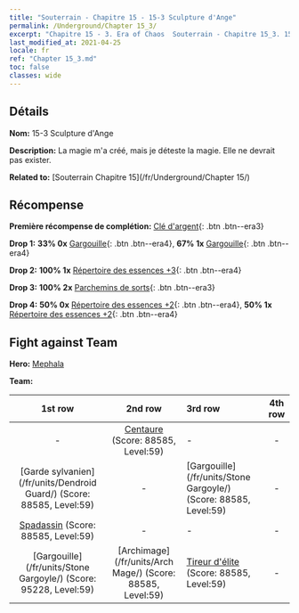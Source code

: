 ```yaml
---
title: "Souterrain - Chapitre 15 - 15-3 Sculpture d'Ange"
permalink: /Underground/Chapter 15_3/
excerpt: "Chapitre 15 - 3. Era of Chaos  Souterrain - Chapitre 15_3. 15-3 Sculpture d'Ange"
last_modified_at: 2021-04-25
locale: fr
ref: "Chapter 15_3.md"
toc: false
classes: wide
---
```


## Détails

 **Nom:** 15-3 Sculpture d'Ange

 **Description:** La magie m'a créé, mais je déteste la magie. Elle ne devrait pas exister.

 **Related to:** [Souterrain Chapitre 15](/fr/Underground/Chapter 15/)

## Récompense

 **Première récompense de complétion:** [Clé d'argent](/ItemsFR/con_693/){: .btn .btn--era3}

 **Drop 1:** **33% 0x** [Gargouille](/ItemsFR/unt_236/){: .btn .btn--era4}, **67% 1x** [Gargouille](/ItemsFR/unt_236/){: .btn .btn--era4}

 **Drop 2:** **100% 1x** [Répertoire des essences +3](/ItemsFR/mat_60/){: .btn .btn--era4}

 **Drop 3:** **100% 2x** [Parchemins de sorts](/ItemsFR/con_694/){: .btn .btn--era3}

 **Drop 4:** **50% 0x** [Répertoire des essences +2](/ItemsFR/mat_53/){: .btn .btn--era4}, **50% 1x** [Répertoire des essences +2](/ItemsFR/mat_53/){: .btn .btn--era4}


## Fight against Team
 **Hero:** [Mephala](/fr/heroes/Mephala/)

 **Team:**


  | 1st row | 2nd row | 3rd row | 4th row |
  |:----:|:----:|:----|:----:|
  | - | [Centaure](/fr/units/Centaur/) (Score: 88585, Level:59)  | - | - |
  | [Garde sylvanien](/fr/units/Dendroid Guard/) (Score: 88585, Level:59)  | - | [Gargouille](/fr/units/Stone Gargoyle/) (Score: 88585, Level:59)  | - |
  | [Spadassin](/fr/units/Swordsman/) (Score: 88585, Level:59)  | - | - | - |
  | [Gargouille](/fr/units/Stone Gargoyle/) (Score: 95228, Level:59)  | [Archimage](/fr/units/Arch Mage/) (Score: 88585, Level:59)  | [Tireur d'élite](/fr/units/Sharpshooter/) (Score: 88585, Level:59)  | - |



